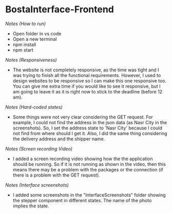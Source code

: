 # BostaInterface-Frontend

*Notes (How to run)*
- Open folder in vs code
- Open a new terminal
- npm install
- npm start

*Notes (Responsiveness)*
- The website is not completely responsive, as the time was tight and I was trying to finish all the functional requirements. However, I used to design websites to be responsive so I can make this one responsive too. You can give me extra time if you would like to see it responsive, but I am going to leave it as it is right now to stick to the deadline (before 12 am).

*Notes (Hard-coded states)*
- Some things were not very clear considering the GET request. For example, I could not find the address in the json data (as Nasr City in the screenshots). So, I set the address state to 'Nasr City' because I could not find from where should I get it. Also, I did the same thing considering the delivery address and the shipper name.

*Notes (Screen recording Video)*
- I added a screen recording video showing how the the application should be running. So if it is not running as shown in the video, then this means there may be a problem with the packages or the connection (if there is a problem with the GET request). 

*Notes (Interface screenshots)*
- I added some screenshots in the "InterfaceScreenshots" folder showing the stepper component in different states. The name of the photo implies the state.
